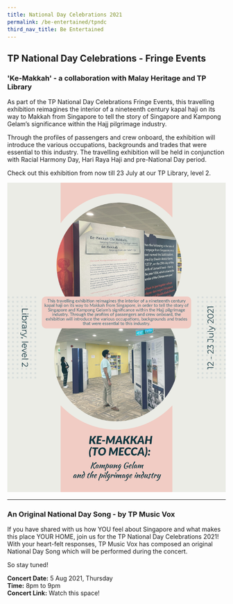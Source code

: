```yaml
---
title: National Day Celebrations 2021
permalink: /be-entertained/tpndc
third_nav_title: Be Entertained
---
```

## TP National Day Celebrations - Fringe Events

<h3>'Ke-Makkah'  - a collaboration with Malay Heritage and TP Library</h3>

As part of the TP National Day Celebrations Fringe Events, this travelling exhibition reimagines the interior of a nineteenth century
kapal haji on its way to Makkah from Singapore to tell the story of Singapore and Kampong Gelam’s significance within the Hajj pilgrimage industry. 

Through the profiles of passengers and crew onboard, the exhibition will introduce the various occupations, backgrounds and trades that were essential to this industry. The travelling exhibition will be held in conjunction with Racial Harmony Day, Hari Raya Haji and pre-National Day period.
 
 Check out this exhibition from now till 23 July at our TP Library, level 2. 

![TravellingExhibition](/images/BeInvolved-NDC-LIB.jpg)

---
<h3>An Original National Day Song - by TP Music Vox</h3>

If you have shared with us how YOU feel about Singapore and what makes this place YOUR HOME, join us for the TP National Day Celebrations 2021! With your heart-felt responses, TP Music Vox has composed an original National Day Song which will be performed during the concert. 

So stay tuned!

**Concert Date:**  5 Aug 2021, Thursday  
**Time:** 8pm to 9pm  
**Concert Link:** Watch this space!